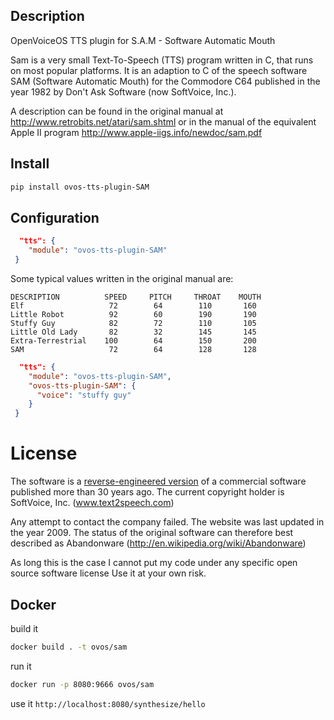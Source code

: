 ## Description

OpenVoiceOS TTS plugin for S.A.M - Software Automatic Mouth

Sam is a very small Text-To-Speech (TTS) program written in C, that runs on most popular platforms. It is an adaption to C of the speech software SAM (Software Automatic Mouth) for the Commodore C64 published in the year 1982 by Don't Ask Software (now SoftVoice, Inc.). 

A description can be found in the original manual at http://www.retrobits.net/atari/sam.shtml or in the manual of the equivalent Apple II program http://www.apple-iigs.info/newdoc/sam.pdf

## Install

```bash
pip install ovos-tts-plugin-SAM
```

## Configuration


```json
  "tts": {
    "module": "ovos-tts-plugin-SAM"
 }
```

Some typical values written in the original manual are:

    DESCRIPTION          SPEED     PITCH     THROAT    MOUTH
    Elf                   72        64        110       160
    Little Robot          92        60        190       190
    Stuffy Guy            82        72        110       105
    Little Old Lady       82        32        145       145
    Extra-Terrestrial    100        64        150       200
    SAM                   72        64        128       128

```json
  "tts": {
    "module": "ovos-tts-plugin-SAM",
    "ovos-tts-plugin-SAM": {
      "voice": "stuffy guy"
    }
 }
```


# License

The software is a [reverse-engineered version](https://github.com/vidarh/SAM) of a commercial software published more than 30 years ago. The current copyright holder is SoftVoice, Inc. (www.text2speech.com)

Any attempt to contact the company failed. The website was last updated in the year 2009. The status of the original software can therefore best described as Abandonware (http://en.wikipedia.org/wiki/Abandonware)

As long this is the case I cannot put my code under any specific open source software license Use it at your own risk.


## Docker

build it
```bash
docker build . -t ovos/sam
```

run it
```bash
docker run -p 8080:9666 ovos/sam
```

use it `http://localhost:8080/synthesize/hello`